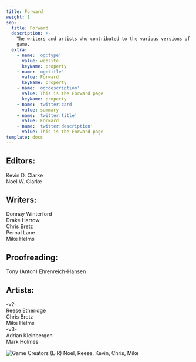 ```yaml
---
title: Forward
weight: 1
seo:
  title: Forward
  description: >-
    The writers and artists who contributed to the various versions of this
    game.
  extra:
    - name: 'og:type'
      value: website
      keyName: property
    - name: 'og:title'
      value: Forward
      keyName: property
    - name: 'og:description'
      value: This is the Forward page
      keyName: property
    - name: 'twitter:card'
      value: summary
    - name: 'twitter:title'
      value: Forward
    - name: 'twitter:description'
      value: This is the Forward page
template: docs
---
```


## Editors:
Kevin D. Clarke<br>
Noel W. Clarke<br>

## Writers:
Donnay Winterford<br>
Drake Harrow<br>
Chris Bretz<br>
Pernal Lane<br>
Mike Helms<br>

## Proofreading:
Tony (Anton) Ehrenreich-Hansen

## Artists:
-v2-<br>
Reese Etheridge<br>
Chris Bretz<br>
Mike Helms<br>
-v3-<br>
Adrian Kleinbergen<br>
Mark Holmes<br>

![Game Creators](/images/FINGER.jpg "Game Creators")
(L-R) Noel, Reese, Kevin, Chris, Mike
